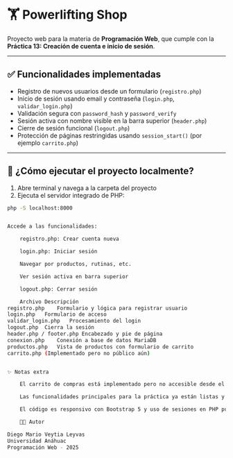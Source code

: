 # 🏋️ Powerlifting Shop

Proyecto web para la materia de **Programación Web**, que cumple con la **Práctica 13: Creación de cuenta e inicio de sesión**.

---

## ✅ Funcionalidades implementadas

- Registro de nuevos usuarios desde un formulario (`registro.php`)
- Inicio de sesión usando email y contraseña (`login.php`, `validar_login.php`)
- Validación segura con `password_hash` y `password_verify`
- Sesión activa con nombre visible en la barra superior (`header.php`)
- Cierre de sesión funcional (`logout.php`)
- Protección de páginas restringidas usando `session_start()` (por ejemplo `carrito.php`)

---

## 🧪 ¿Cómo ejecutar el proyecto localmente?

1. Abre terminal y navega a la carpeta del proyecto
2. Ejecuta el servidor integrado de PHP:

```bash
php -S localhost:8000


Accede a las funcionalidades:

    registro.php: Crear cuenta nueva

    login.php: Iniciar sesión

    Navegar por productos, rutinas, etc.

    Ver sesión activa en barra superior

    logout.php: Cerrar sesión

    Archivo	Descripción
registro.php	Formulario y lógica para registrar usuario
login.php	Formulario de acceso
validar_login.php	Procesamiento del login
logout.php	Cierra la sesión
header.php / footer.php	Encabezado y pie de página
conexion.php	Conexión a base de datos MariaDB
productos.php	Vista de productos con formulario de carrito
carrito.php	(Implementado pero no público aún)


✨ Notas extra

    El carrito de compras está implementado pero no accesible desde el menú.

    Las funcionalidades principales para la práctica ya están listas y probadas.

    El código es responsivo con Bootstrap 5 y uso de sesiones en PHP puro.

    👨‍💻 Autor

Diego Mario Veytia Leyvas
Universidad Anáhuac
Programación Web - 2025